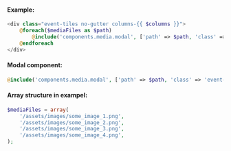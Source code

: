 #### Example:
```php   
<div class="event-tiles no-gutter columns-{{ $columns }}">
    @foreach($mediaFiles as $path)
        @include('components.media.modal', ['path' => $path, 'class' => 'event-tile standard'])
    @endforeach
</div>
``` 
#### Modal component:
```php   
@include('components.media.modal', ['path' => $path, 'class' => 'event-tile standard'])
``` 
#### Array structure in exampel: 
```php   
$mediaFiles = array(
    '/assets/images/some_image_1.png',
    '/assets/images/some_image_2.png',
    '/assets/images/some_image_3.png',
    '/assets/images/some_image_4.png',
);
``` 
